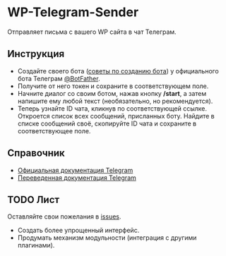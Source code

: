 # WP-Telegram-Sender
Отправляет письма с вашего WP сайта в чат Телеграм.

## Инструкция

* Создайте своего бота ([советы по созданию бота](https://tlgrm.ru/docs/bots#botfather)) у официального бота Телеграм [@BotFather](https://t.me/BotFather).
* Получите от него токен и сохраните в соответствующем поле.
* Начните диалог со своим ботом, нажав кнопку **/start**, а затем напишите ему любой текст (необязательно, но рекомендуется).
* Теперь узнайте ID чата, кликнув по соответствующей ссылке. Откроется список всех сообщений, присланных боту. Найдите в списке сообщений своё, скопируйте ID чата и сохраните в соответствующее поле.

## Справочник
* <a href="https://core.telegram.org/bots/api" target="_blank">Официальная документация Telegram</a>
* <a href="https://tlgrm.ru/docs/bots/api" target="_blank">Переведенная документация Telegram</a>

## TODO Лист
Оставляйте свои пожелания в [issues](https://github.com/campusboy87/WP-Telegram-Sender/issues).

* Создать более упрощенный интерфейс.
* Продумать механизм модульности (интеграция с другими плагинами).

